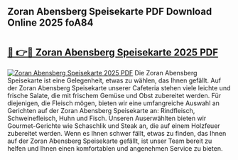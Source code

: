 ## Zoran Abensberg Speisekarte PDF Download Online 2025 foA84

# <h2><a href="http://gc86kb.nevu.top/?p=Zoran+Abensberg+Speisekarte">🔗 👉🔴 Zoran Abensberg Speisekarte 2025 PDF</a></h2>

[![Zoran Abensberg Speisekarte 2025 PDF](https://i.imgur.com/dBaPXMq.png)](http://gc86kb.nevu.top/?p=Zoran+Abensberg+Speisekarte)
Die Zoran Abensberg Speisekarte ist eine Gelegenheit, etwas zu wählen, das Ihnen gefällt. Auf der Zoran Abensberg Speisekarte unserer Cafeteria stehen viele leichte und frische Salate, die mit frischem Gemüse und Obst zubereitet werden. Für diejenigen, die Fleisch mögen, bieten wir eine umfangreiche Auswahl an Gerichten auf der Zoran Abensberg Speisekarte an: Rindfleisch, Schweinefleisch, Huhn und Fisch. Unseren Auserwählten bieten wir Gourmet-Gerichte wie Schaschlik und Steak an, die auf einem Holzfeuer zubereitet werden. Wenn es Ihnen schwer fällt, etwas zu finden, das Ihnen auf der Zoran Abensberg Speisekarte gefällt, ist unser Team bereit zu helfen und Ihnen einen komfortablen und angenehmen Service zu bieten.
